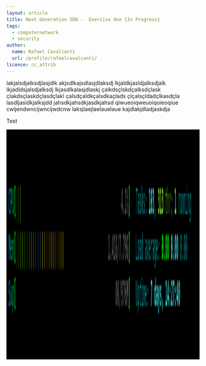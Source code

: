 ```yaml
---
layout: article
title: Next Generation SDN -  Exercise One {In Progress}
tags:
  - computernetwork
  - security
author:
  name: Rafael Cavalcanti
  url: /profile/rafaelcavalcanti/
licence: cc_attrib
---
```


lakjalsdjalksdjlasjdlk akjsdlkajsdlasjdlaksdj lkjaldkjasldjalksdjalk lkjadldsjalsdjalksdj lkjasdlkalasjdlaskj
çalkdsçlskdçalksdçlask çlakdsçlaskdçlasdçlakl çalsdçaldkçalsdkaçlads çlçalsçldadçlkasdçla lasdljasldkjalksjdd
jahsdkjahsdkjasdkjahsd qiwueoiqweuoiqoieoqiue cwijendwncijwncijwdcnw laksjlaejlaelauelaue kajdlakjdladjaskdja

Test
<div style="text-align:center"><img src="/images/posts/gif/test.gif" width="800" height="600" /></div>